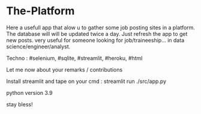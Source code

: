 # The-Platform


Here a usefull app that alow u to gather some job posting sites in a platform. 
The database will will be updated twice a day. 
Just refresh the app to get new posts. 
very useful for someone looking for job/traineeship... in data science/engineer/analyst.

Techno : #selenium, #sqlite, #streamlit, #heroku, #html

Let me now about your remarks / contributions

Install streamlit and tape on your cmd :  streamlit run ./src/app.py 

python version 3.9

stay bless!
